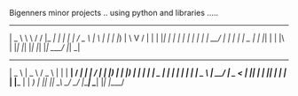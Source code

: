 Bigenners minor projects ..
using python 
and libraries .....
  ____   __   __  _____   _   _    ___    _   _ 
 |  _ \  \ \ / / |_   _| | | | |  / _ \  | \ | |
 | |_) |  \ V /    | |   | |_| | | | | | |  \| |
 |  __/    | |     | |   |  _  | | |_| | | |\  |
 |_|       |_|     |_|   |_| |_|  \___/  |_| \_|

  ____    ____     ___        _   _____    ____   _____   ____  
 |  _ \  |  _ \   / _ \      | | | ____|  / ___| |_   _| / ___| 
 | |_) | | |_) | | | | |  _  | | |  _|   | |       | |   \___ \ 
 |  __/  |  _ <  | |_| | | |_| | | |___  | |___    | |    ___) |
 |_|     |_| \_\  \___/   \___/  |_____|  \____|   |_|   |____/ 
                                                                
